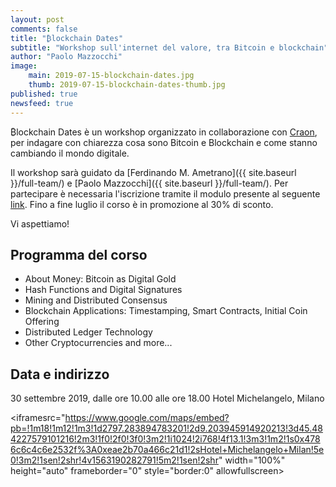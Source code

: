 ```yaml
---
layout: post
comments: false
title: "₿lockchain Dates"
subtitle: "Workshop sull'internet del valore, tra Bitcoin e blockchain"
author: "Paolo Mazzocchi"
image:
    main: 2019-07-15-blockchain-dates.jpg
    thumb: 2019-07-15-blockchain-dates-thumb.jpg
published: true
newsfeed: true
---
```


₿lockchain Dates è un workshop organizzato in collaborazione con [Craon](https://www.craon.it/), per indagare con chiarezza cosa sono Bitcoin e Blockchain e come stanno cambiando il mondo digitale.

Il workshop sarà guidato da [Ferdinando M. Ametrano]({{ site.baseurl }}/full-team/) e [Paolo Mazzocchi]({{ site.baseurl }}/full-team/). Per partecipare è necessaria l'iscrizione tramite il modulo presente al seguente [link](https://www.craon.it/blockchain-dates-early-bird/). Fino a fine luglio il corso è in promozione al 30% di sconto.

Vi aspettiamo!

## Programma del corso

- About Money: Bitcoin as Digital Gold
- Hash Functions and Digital Signatures
- Mining and Distributed Consensus
- Blockchain Applications: Timestamping, Smart Contracts, Initial Coin Offering
- Distributed Ledger Technology
- Other Cryptocurrencies and more...

## Data e indirizzo

30 settembre 2019, dalle ore 10.00 alle ore 18.00
Hotel Michelangelo, Milano

<iframesrc="https://www.google.com/maps/embed?pb=!1m18!1m12!1m3!1d2797.283894783201!2d9.203945914920213!3d45.484227579101216!2m3!1f0!2f0!3f0!3m2!1i1024!2i768!4f13.1!3m3!1m2!1s0x4786c6c4c6e2532f%3A0xeae2b70a466c21d1!2sHotel+Michelangelo+Milan!5e0!3m2!1sen!2shr!4v1563190282791!5m2!1sen!2shr" width="100%" height="auto" frameborder="0" style="border:0" allowfullscreen></iframe>

